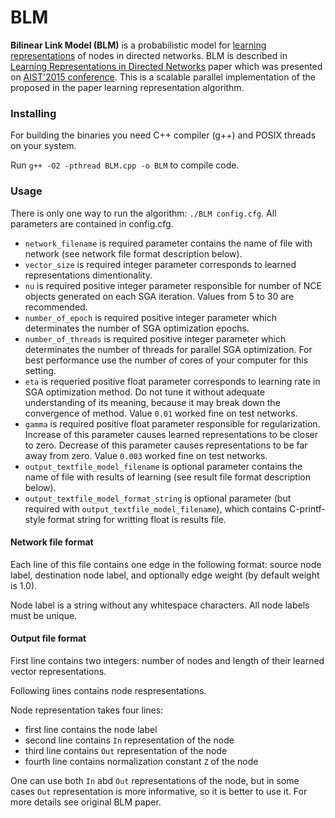 # BLM

<b>Bilinear Link Model (BLM)</b> is a probabilistic model for <a href="https://en.wikipedia.org/wiki/Feature_learning">learning representations</a> of nodes in directed networks.
BLM is described in <a href="http://sites.skoltech.ru/app/data/uploads/sites/34/2015/07/ivanov_bartunov_aist2015.pdf">Learning Representations in Directed Networks</a> paper which was presented on <a href="http://aistconf.org/2015">AIST'2015 conference</a>.
This is a scalable parallel implementation of the proposed in the paper learning representation algorithm.

### Installing

For building the binaries you need C++ compiler (g++) and POSIX threads on your system.

Run ```g++ -O2 -pthread BLM.cpp -o BLM``` to compile code.

### Usage

There is only one way to run the algorithm: ```./BLM config.cfg```. All parameters are contained in config.cfg.

 - ```network_filename``` is required parameter contains the name of file with network (see network file format description below).
 - ```vector_size``` is required integer parameter corresponds to learned representations dimentionality.
 - ```nu``` is required positive integer parameter responsible for number of NCE objects generated on each SGA iteration. Values from 5 to 30 are recommended.
 - ```number_of_epoch``` is required positive integer parameter which determinates the number of SGA optimization epochs.
 - ```number_of_threads``` is required positive integer parameter which determinates the number of threads for parallel SGA optimization. For best performance use the number of cores of your computer for this setting.
 - ```eta``` is requeried positive float parameter corresponds to learning rate in SGA optimization method. Do not tune it without adequate understanding of its meaning, because it may break down the convergence of method. Value ```0.01``` worked fine on test networks.
 - ```gamma``` is required positive float parameter responsible for regularization. Increase of this parameter causes learned representations to be closer to zero. Decrease of this parameter causes representations to be far away from zero. Value ```0.003``` worked fine on test networks.
 - ```output_textfile_model_filename``` is optional parameter contains the name of file with results of learning (see result file format description below).
 - ```output_textfile_model_format_string``` is optional parameter (but required with ```output_textfile_model_filename```), which contains C-printf-style format string for writting float is results file.
 
#### Network file format
Each line of this file contains one edge in the following format: source node label, destination node label, and optionally edge weight (by default weight is 1.0).
 
Node label is a string without any whitespace characters. All node labels must be unique.
 
#### Output file format
 
First line contains two integers: number of nodes and length of their learned vector representations.

Following lines contains node respresentations.

Node representation takes four lines:
- first line contains the node label
- second line contains ```In``` representation of the node
- third line contains ```Out``` representation of the node
- fourth line contains normalization constant ```Z``` of the node

One can use both ```In``` abd ```Out``` representations of the node, but in some cases ```Out``` representation is more informative, so it is better to use it. For more details see original BLM paper.

